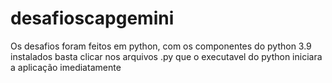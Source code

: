 # desafioscapgemini

Os desafios foram feitos em python, com os componentes do python 3.9 instalados
basta clicar nos arquivos .py que o executavel do python iniciara 
a aplicação imediatamente
